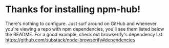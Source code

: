 # Thanks for installing npm-hub!

There's nothing to configure. Just surf around on GitHub and whenever you're viewing a repo with npm dependencies, you'll see them listed below the README. For a good example, check out browserify's dependency list: https://github.com/substack/node-browserify#dependencies
